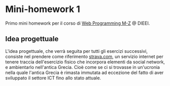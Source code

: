 # Mini-homework 1

Primo mini homework per il corso di [Web Programming M-Z](https://perceivelab.github.io/wp-mz-24) @ DIEEI.

## Idea progettuale

L'idea progettuale, che verrà seguita per tutti gli esercizi successivi,
consiste nel prendere come riferimento [strava.com](https://www.strava.com/),
un servizio internet per tenere traccia dell'esercizio fisico che incorpora
elementi da social network, e ambientarlo nell'antica Grecia.
Cioè come se ci si trovasse in un'ucronia nella quale l'antica Grecia è rimasta
immutata ad eccezione del fatto di aver sviluppato il settore ICT fino allo
stato attuale.
